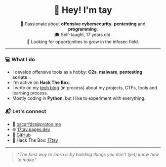 <h1 align="center">👋 Hey! I'm tay</h1>
<p align="center">
  🧠 Passionate about <strong>offensive cybersecurity</strong>, <strong>pentesting</strong> and <strong>programming</strong>.<br>
  🎓 Self-taught, 17 years old.<br>
  🚀 Looking for opportunities to grow in the infosec field.
</p>

---

### 💻 What I do
- I develop offensive tools as a hobby: **C2s**, **malware**, **pentesting scripts**...
- I'm active on **Hack The Box**.
- I write on my [tech blog](https://17tay.pages.dev) (in process) about my projects, CTFs, tools and learning process.
- Mostly coding in **Python**, but I like to experiment with everything.

### 📬 Let's connect
- 📧 oscarfdst@proton.me
- 🌐 [17tay.pages.dev](https://17tay.pages.dev)
- 🐙 [GitHub](https://github.com/17tayyy)
- 🐚 Hack The Box: [17tay](https://app.hackthebox.com/profile/2019721)

---

> _"The best way to learn is by building things you don’t (yet) know how to make."_
